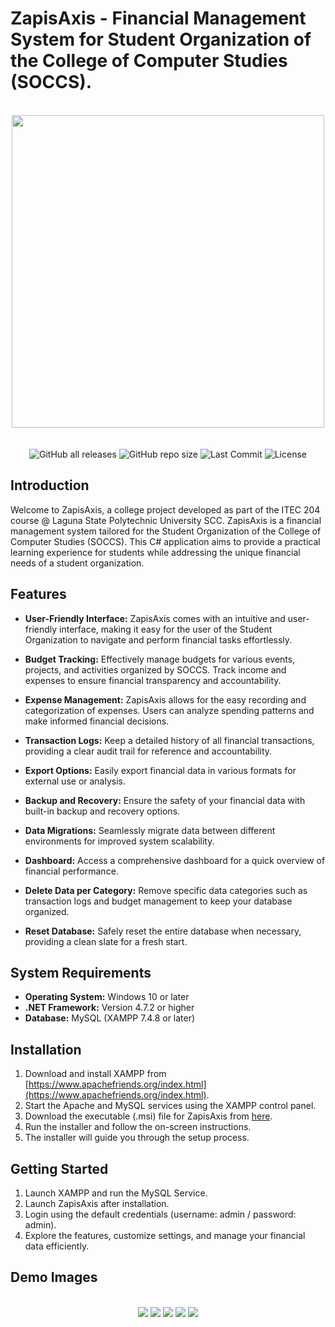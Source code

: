 # ZapisAxis - Financial Management System for Student Organization of the College of Computer Studies (SOCCS).

<br/>
<div align="center">
  <img width="500px" src="https://github.com/VoxDroid/FMS/blob/master/ZapisAxisL.png">
</div>
<br/>

<div align="center">
    <br>
    <img alt="GitHub all releases" src="https://img.shields.io/github/downloads/VoxDroid/FMS/total?style=flat-square&svg=true">
    <img alt="GitHub repo size" src="https://img.shields.io/github/repo-size/VoxDroid/FMS?style=flat-square&svg=true">
    <img alt="Last Commit" src="https://img.shields.io/github/last-commit/VoxDroid/FMS?style=flat-square&svg=true">
    <img alt="License" src="https://img.shields.io/github/license/VoxDroid/FMS?style=flat-square&svg=true">
</div>

## Introduction

Welcome to ZapisAxis, a college project developed as part of the ITEC 204 course @ Laguna State Polytechnic University SCC. ZapisAxis is a financial management system tailored for the Student Organization of the College of Computer Studies (SOCCS). This C# application aims to provide a practical learning experience for students while addressing the unique financial needs of a student organization.

## Features

- **User-Friendly Interface:** ZapisAxis comes with an intuitive and user-friendly interface, making it easy for the user of the Student Organization to navigate and perform financial tasks effortlessly.

- **Budget Tracking:** Effectively manage budgets for various events, projects, and activities organized by SOCCS. Track income and expenses to ensure financial transparency and accountability.

- **Expense Management:** ZapisAxis allows for the easy recording and categorization of expenses. Users can analyze spending patterns and make informed financial decisions.

- **Transaction Logs:** Keep a detailed history of all financial transactions, providing a clear audit trail for reference and accountability.

- **Export Options:** Easily export financial data in various formats for external use or analysis.

- **Backup and Recovery:** Ensure the safety of your financial data with built-in backup and recovery options.

- **Data Migrations:** Seamlessly migrate data between different environments for improved system scalability.

- **Dashboard:** Access a comprehensive dashboard for a quick overview of financial performance.

- **Delete Data per Category:** Remove specific data categories such as transaction logs and budget management to keep your database organized.

- **Reset Database:** Safely reset the entire database when necessary, providing a clean slate for a fresh start.


## System Requirements

- **Operating System:** Windows 10 or later
- **.NET Framework:** Version 4.7.2 or higher
- **Database:** MySQL (XAMPP 7.4.8 or later)

## Installation

1. Download and install XAMPP from [https://www.apachefriends.org/index.html](https://www.apachefriends.org/index.html).
2. Start the Apache and MySQL services using the XAMPP control panel.
3. Download the executable (.msi) file for ZapisAxis from [here](https://github.com/VoxDroid/FMS/releases).
4. Run the installer and follow the on-screen instructions.
5. The installer will guide you through the setup process.

## Getting Started

1. Launch XAMPP and run the MySQL Service.
2. Launch ZapisAxis after installation.
3. Login using the default credentials (username: admin / password: admin).
4. Explore the features, customize settings, and manage your financial data efficiently.

## Demo Images

<br/>
<div align="center">
  <img src="https://github.com/VoxDroid/FMS/blob/master/Demo_Images/ZAPISAXIS%20(6).PNG">
  <img src="https://github.com/VoxDroid/FMS/blob/master/Demo_Images/ZAPISAXIS%20(1).PNG">
  <img src="https://github.com/VoxDroid/FMS/blob/master/Demo_Images/ZAPISAXIS%20(2).PNG">
  <img src="https://github.com/VoxDroid/FMS/blob/master/Demo_Images/ZAPISAXIS%20(3).PNG">
  <img src="https://github.com/VoxDroid/FMS/blob/master/Demo_Images/ZAPISAXIS%20(4).PNG">
</div>
<br/>
